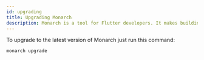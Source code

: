 ```yaml
---
id: upgrading
title: Upgrading Monarch
description: Monarch is a tool for Flutter developers. It makes building beautiful apps a simpler and faster experience.
---
```


To upgrade to the latest version of Monarch just run this command:
```shell
monarch upgrade
```